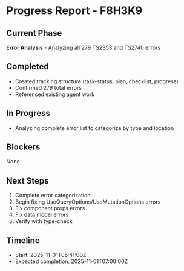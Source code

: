 # Progress Report - F8H3K9

## Current Phase
**Error Analysis** - Analyzing all 279 TS2353 and TS2740 errors

## Completed
- Created tracking structure (task-status, plan, checklist, progress)
- Confirmed 279 total errors
- Referenced existing agent work

## In Progress
- Analyzing complete error list to categorize by type and location

## Blockers
None

## Next Steps
1. Complete error categorization
2. Begin fixing UseQueryOptions/UseMutationOptions errors
3. Fix component props errors
4. Fix data model errors
5. Verify with type-check

## Timeline
- Start: 2025-11-01T05:41:00Z
- Expected completion: 2025-11-01T07:00:00Z
